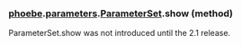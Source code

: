 ### [phoebe](phoebe.md).[parameters](phoebe.parameters.md).[ParameterSet](phoebe.parameters.ParameterSet.md).show (method)

ParameterSet.show was not introduced until the 2.1 release.
